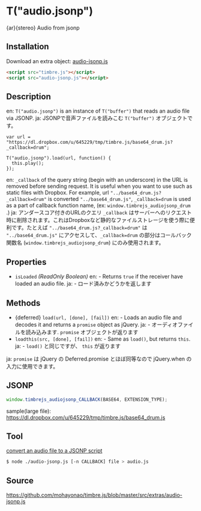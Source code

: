 T("audio.jsonp")
================
{ar}{stereo} Audio from jsonp

## Installation

Download an extra object: [audio-jsonp.js](/timbre.js/src/extras/audio-jsonp.js)

```html
<script src="timbre.js"></script>
<script src="audio-jsonp.js"></script>
```


## Description ##
en: `T("audio.jsonp")` is an instance of `T("buffer")` that reads an audio file via JSONP.
ja: JSONPで音声ファイルを読みこむ `T("buffer")` オブジェクトです。

```timbre
var url = "https://dl.dropbox.com/u/645229/tmp/timbre.js/base64_drum.js?_callback=drum";

T("audio.jsonp").load(url, function() {
  this.play();
});
```

en: `_callback` of the query string (begin with an underscore) in the URL is removed before sending request. It is useful when you want to use such as static files with Dropbox. For example, url `"../base64_drum.js?_callback=drum"` is converted `"../base64_drum.js"`, `_callback=drum` is used as a part of callback function name, (ex: `window.timbrejs_audiojsonp_drum` .)
ja: アンダースコア付きのURLのクエリ `_callback` はサーバーへのリクエスト時に削除されます。これはDropboxなど静的なファイルストレージを使う際に便利です。たとえば `"../base64_drum.js?_callback=drum"` は `"../base64_drum.js"` にアクセスして、`_callback=drum` の部分はコールバック関数名 (`window.timbrejs_audiojsonp_drum`) にのみ使用されます。

## Properties ##
- `isLoaded` _(ReadOnly Boolean)_
en:  - Returns `true` if the receiver have loaded an audio file.
ja:  - ロード済みかどうかを返します

## Methods ##
- {deferred} `load(url, [done], [fail])`
en:  - Loads an audio file and decodes it and returns a `promise` object as jQuery.
ja:  - オーディオファイルを読み込みます. `promise` オブジェクトが返ります
- `loadthis(src, [done], [fail])`
en:  - Same as `load()`, but returns `this`.
ja:  - `load()` と同じですが、 `this` が返ります

ja: `promise` は jQuery の Deferred.promise とほぼ同等なので jQuery.when の入力に使用できます。

## JSONP ##
```js
window.timbrejs_audiojsonp_CALLBACK(BASE64, EXTENSION_TYPE);
```

sample(large file): https://dl.dropbox.com/u/645229/tmp/timbre.js/base64_drum.js

## Tool ##
[convert an audio file to a JSONP script](http://127.0.0.1:3000/timbre.js/misc/audio-jsonp.js)

```sh
$ node ./audio-jsonp.js [-n CALLBACK] file > audio.js
```

## Source ##
https://github.com/mohayonao/timbre.js/blob/master/src/extras/audio-jsonp.js

<script src="/timbre.js/src/extras/audio-jsonp.js"></script>
